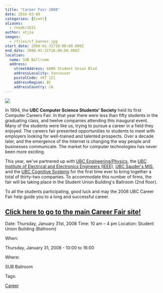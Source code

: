 ```yaml
---
title: "Career Fair 2008"
date: 2016-03-08
categories: [Event]
aliases:
  - /node/1031
author: atjia
images:
  - /files/cf_banner.jpg
start_date: 2008-01-31T10:00:00.000Z
end_date: 2008-01-31T16:00:00.000Z
location:
  name: SUB Ballroom
  address:
    streetAddress: 6000 Student Union Blvd
    addressLocality: Vancouver
    postalCode: V6T 1Z1
    addressRegion: BC
    addressCountry: CA
---
```


[![](/files/cf_banner.jpg)](https://cf08.thecube.ca/)


In 1994, the **UBC Computer Science Students' Society** held its first Computer Careers Fair. In that year there were less than fifty students in the graduating class, and twelve companies attending this inaugural event. Many of the students were like us, trying to pursue a career in a field they enjoyed. The careers fair presented opportunities to students to meet with employers looking for well-trained and talented prospects. Over a decade later, and the emergence of the Internet is changing the way people and businesses communicate. The market for computer technologies has never been more exciting.

This year, we've partnered up with [UBC Engineering/Physics](http://www.engphys.ubc.ca/fizz.html), the [UBC Institute of Electrical and Electronics Engineers (IEEE)](http://www.ece.ubc.ca/~ieee/), [UBC Sauder's MIS](http://mis.sauder.ubc.ca/mis-club/home.html), and the [UBC Cognitive Systems](http://www.ams.ubc.ca/clubs/cogsys/) for the first time ever to bring together a total of thirty-two companies. To accommodate this number of firms, the fair will be taking place in the Student Union Building's Ballroom (2nd floor).

To all the students participating, good luck and may the 2008 UBC Career Fair help guide you to a long and successful career.

[](https://cf08.thecube.ca/)

[Click here to go to the main Career Fair site!](https://ubctcf.com/)
---

[](https://cf08.thecube.ca/)

Date: Thursday, January 31st, 2008
Time: 10 am – 4 pm
Location: Student Union Building (Ballroom)

When: 

Thursday, January 31, 2008 - 10:00 to 16:00

Where: 

SUB Ballroom

Tags: 

[Career](/career)

